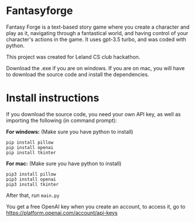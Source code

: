 # Fantasyforge
Fantasy Forge is a text-based story game where you create a character and play as it, navigating through a fantastical world, and having control of your character's actions in the game. It uses gpt-3.5 turbo, and was coded with python. 

This project was created for Leland CS club hackathon.

Download the .exe if you are on windows. If you are on mac, you will have to download the source code and install the dependencies.

# Install instructions
If you download the source code, you need your own API key, as well as importing the following (in command prompt):

**For windows:** (Make sure you have python to install)
```
pip install pillow
pip install openai
pip install tkinter
```

**For mac:** (Make sure you have python to install)
```
pip3 install pillow
pip3 install openai
pip3 install tkinter
```

After that, run `main.py`

You get a free OpenAI key when you create an account, to access it, go to https://platform.openai.com/account/api-keys

